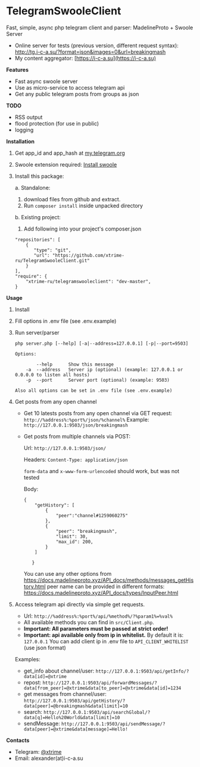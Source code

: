 # TelegramSwooleClient
Fast, simple, async php telegram client and parser: MadelineProto + Swoole Server

* Online server for tests (previous version, different request syntax): http://tg.i-c-a.su/?format=json&images=0&url=breakingmash
* My content aggregator: [https://i-c-a.su](https://i-c-a.su)

**Features**
 * Fast async swoole server
 * Use as micro-service to access telegram api
 * Get any public telegram posts from groups as json
 
**TODO**
* RSS output
* flood protection (for use in public)
* logging

**Installation**

1. Get app_id and app_hash at [my.telegram.org](https://my.telegram.org/)
1. Swoole extension required: [Install swoole](https://github.com/swoole/swoole-src#%EF%B8%8F-installation)
1. Install this package:

    a. Standalone: 
   
    1. download files from github and extract. 
    2. Run `composer install` inside unpacked directory
    
    b. Existing project: 
    
    1. Add following into your project's composer.json
    ```
    "repositories": [
        {
           "type": "git",
           "url": "https://github.com/xtrime-ru/TelegramSwooleClient.git"
        }
    ],
    "require": {
        "xtrime-ru/telegramswooleclient": "dev-master",
    }
    ```

**Usage**

1. Install
1. Fill options in .env file (see .env.example)
1. Run server/parser
    ```
    php server.php [--help] [-a|--address=127.0.0.1] [-p|--port=9503]
    
    Options:
    
            --help      Show this message
        -a  --address   Server ip (optional) (example: 127.0.0.1 or 0.0.0.0 to listen all hosts)
        -p  --port      Server port (optional) (example: 9503)
    
    Also all options can be set in .env file (see .env.example)
    ```
1. Get posts from any open channel

    * Get 10 latests posts from any open channel via GET request: 
        `http://%address%:%port%/json/%channel%`
        Example:
        `http://127.0.0.1:9503/json/breakingmash`
    * Get posts from multiple channels via POST:
        
        Url: `http://127.0.0.1:9503/json/`
        
        Headers: `Content-Type: application/json`

        `form-data` and `x-www-form-urlencoded` should work, 
        but was not tested
        
        Body:
        ```
        {
           	"getHistory": [
           		{
           		    "peer":"channel#1259060275"
           		}, 
           		{
           		    "peer": "breakingmash",
           		    "limit": 30,
                    "max_id": 200,
           		}
           	]
           	
           }
        ```
        You can use any other options from https://docs.madelineproto.xyz/API_docs/methods/messages_getHistory.html
        peer name can be provided in different formats: https://docs.madelineproto.xyz/API_docs/types/InputPeer.html
1. Access telegram api directly via simple get requests.    
    * Url: `http://%address%:%port%/api/%method%/?%param1%=%val%`
    * All available methods you can find in `src/Client.php`.
    * <b>Important: All parameters must be passed at strict order!</b>
    * <b>Important: api available only from ip in whitelist.</b> 
        By default it is: `127.0.0.1`
        You can add client ip in .env file to `API_CLIENT_WHITELIST` (use json format)
    
    Examples:
    * get_info about channel/user: `http://127.0.0.1:9503/api/getInfo/?data[id]=@xtrime`
    * repost: `http://127.0.0.1:9503/api/forwardMessages/?data[from_peer]=@xtrime&data[to_peer]=@xtrime&data[id]=1234`
    * get messages from channel/user: `http://127.0.0.1:9503/api/getHistory/?data[peer]=@breakingmash&data[limit]=10`
    * search: `http://127.0.0.1:9503/api/searchGlobal/?data[q]=Hello%20World&data[limit]=10`
    * sendMessage: `http://127.0.0.1:9503/api/sendMessage/?data[peer]=@xtrime&data[message]=Hello!`
        
**Contacts**

* Telegram: [@xtrime](tg://resolve?domain=xtrime)
* Email: alexander(at)i-c-a.su
